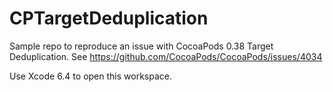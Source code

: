 # CPTargetDeduplication
Sample repo to reproduce an issue with CocoaPods 0.38 Target Deduplication. See https://github.com/CocoaPods/CocoaPods/issues/4034

Use Xcode 6.4 to open this workspace.
